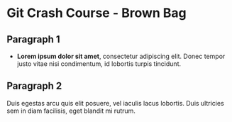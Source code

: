 # Git Crash Course - Brown Bag

## Paragraph 1
* **Lorem ipsum dolor sit amet**, consectetur adipiscing elit. Donec tempor justo vitae nisi condimentum, id lobortis turpis tincidunt.
## Paragraph 2
Duis egestas arcu quis elit posuere, vel iaculis lacus lobortis. Duis ultricies sem in diam facilisis, eget blandit mi rutrum.
